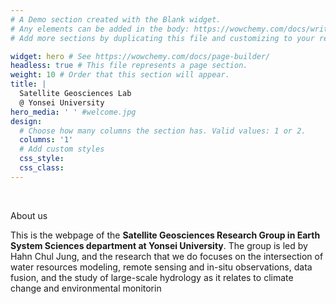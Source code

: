 ```yaml
---
# A Demo section created with the Blank widget.
# Any elements can be added in the body: https://wowchemy.com/docs/writing-markdown-latex/
# Add more sections by duplicating this file and customizing to your requirements.

widget: hero # See https://wowchemy.com/docs/page-builder/
headless: true # This file represents a page section.
weight: 10 # Order that this section will appear.
title: |
  Satellite Geosciences Lab  
  @ Yonsei University
hero_media: ' ' #welcome.jpg
design:
  # Choose how many columns the section has. Valid values: 1 or 2.
  columns: '1'
  # Add custom styles
  css_style:
  css_class:
---
```


<br>

About us

This is the webpage of the **Satellite Geosciences Research Group in Earth System Sciences department at Yonsei University**. The group is led by Hahn Chul Jung, and the research that we do focuses on the intersection of water resources modeling, remote sensing and in-situ observations, data fusion, and the study of large-scale hydrology as it relates to climate change and environmental monitorin
